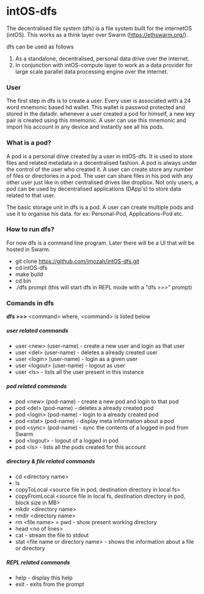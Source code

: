 # intOS-dfs
The decentralised file system (dfs) is a file system built for the internetOS (intOS).
This works as a think layer over Swarm (https://ethswarm.org/).

dfs can be used as follows
1) As a standalone, decentralised, personal data drive over the internet.
2) In conjunction with intOS-compute layer to work as a data provider for
   large scale parallel data processing engine over the internet. 

### User

The first step in dfs is to create a user. Every user is associated with a 24 
word mnemonic based hd wallet. This wallet is passwod protected and stored in 
the datadir. whenever a user created a pod for himself, a new key pair is created 
using this mnemonic. A user can use this mnemonic and import his account in any 
device and instantly see all his pods.

### What is a pod?

A pod is a personal drive created by a user in intOS-dfs. It is used to store files and 
related metadata in a decentralised fashion. A pod is always under the control of the user
who created it. A user can create store any number of files or directories in a pod. 
The user can share files in his pod with any other user just like in other centralised 
drives like dropbox. Not only users, a pod can be used by decentralised applications (DApp's) 
to store data related to that user.

The basic storage unit in dfs is a pod. A user can create multiple pods and use it to organise 
his data. for ex: Personal-Pod, Applications-Pod etc.

### How to run dfs?

For now dfs is a command line program. Later there will be a UI that will be hosted in Swarm.
- git clone https://github.com/jmozah/intOS-dfs.git
- cd intOS-dfs
- make build
- cd bin
- ./dfs prompt  (this will start dfs in REPL mode with a "dfs >>>" prompt)

### Comands in dfs
**dfs >>>** \<command\> where, \<command\> is listed below
##### user related commands
- user \<new\> (user-name) - create a new user and login as that user
- user \<del\> (user-name) - deletes a already created user
- user \<login\> (user-name) - login as a given user
- user \<logout\> (user-name) - logout as user
- user \<ls\> - lists all the user present in this instance
##### pod related commands
- pod \<new\> (pod-name) - create a new pod and login to that pod
- pod \<del\> (pod-name) - deletes a already created pod
- pod \<login\> (pod-name) - login to a already created pod
- pod \<stat\> (pod-name) - display meta information about a pod
- pod \<sync\> (pod-name) - sync the contents of a logged in pod from Swarm
- pod \<logout\>  - logout of a logged in pod
- pod \<ls\> - lists all the pods created for this account
##### directory & file related commands
- cd \<directory name\>
- ls 
- copyToLocal \<source file in pod, destination directory in local fs\>
- copyFromLocal \<source file in local fs, destination directory in pod, block size in MB\>
- mkdir \<directory name\>
- rmdir \<directory name\>
- rm \<file name\>
= pwd - show present working directory
- head \<no of lines\>
- cat  - stream the file to stdout
- stat \<file name or directory name\> - shows the information about a file or directory
##### REPL related commands
- help - display this help
- exit - exits from the prompt
